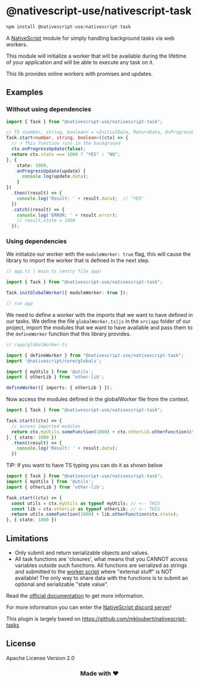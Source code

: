# @nativescript-use/nativescript-task

```javascript
npm install @nativescript-use/nativescript-task
```

A [NativeScript](https://nativescript.org/) module for simply handling background tasks via web workers. 

This module will initialize a worker that will be available during the lifetime of your application and will be able to execute any task on it.

This lib provides online workers with promises and updates.

## Examples
### Without using dependencies

```ts
import { Task } from "@nativescript-use/nativescript-task";

// TS <number, string, boolean> = <InitialData, ReturnData, OnProgressData>
Task.start<number, string, boolean>((ctx) => {
  // ⚡ This function runs in the background
  ctx.onProgressUpdate(false);
  return ctx.state === 1000 ? "YES" : "NO";
}, {
    state: 1000,
    onProgressUpdate(update) {
      console.log(update.data);
    }
})
  .then((result) => {
    console.log('Result: ' + result.data);  // "YES"
  })
  .catch((result) => {
    console.log('ERROR: ' + result.error);
    // result.state = 1000
  });
```

### Using dependencies

We initialize our worker with the `moduleWorker: true` flag, this will cause the library to import the worker that is defined in the next step.

```ts
// app.ts | main.ts (entry file app)

import { Task } from "@nativescript-use/nativescript-task";

Task.initGlobalWorker({ moduleWorker: true });

// run app
```

We need to define a worker with the imports that we want to have defined in our tasks. We define the file `globalWorker.ts|js` in the `src|app` folder of our project, import the modules that we want to have available and pass them to the `defineWorker` function that this library provides.

```ts
// /app/globalWorker.ts

import { defineWorker } from "@nativescript-use/nativescript-task";
import '@nativescript/core/globals';

import { myUtils } from '@utils';
import { otherLib } from 'other-lib';

defineWorker({ imports: { otherLib } });
```

Now access the modules defined in the globalWorker file from the context.
```ts
import { Task } from "@nativescript-use/nativescript-task";

Task.start((ctx) => {
  // access imported modules
  return ctx.myUtils.someFunction(1000) + ctx.otherLib.otherFunction(ctx.state);
}, { state: 1000 })
  .then((result) => {
    console.log('Result: ' + result.data); 
  })
```

TIP: If you want to have TS typing you can do it as shown below
```ts
import { Task } from "@nativescript-use/nativescript-task";
import { myUtils } from '@utils';
import { otherLib } from 'other-lib';

Task.start((ctx) => {
  const utils = ctx.myUtils as typeof myUtils; // <-- THIS
  const lib = ctx.otherLib as typeof otherLib; // <-- THIS
  return utils.someFunction(1000) + lib.otherFunction(ctx.state);
}, { state: 1000 })
```

## Limitations

* Only submit and return serializable objects and values.
* All task functions are 'closures', what means that you CANNOT access variables outside such functions. All functions are serialized as strings and submitted to the [worker script](https://github.com/mkloubert/nativescript-tasks/blob/master/plugin/worker.js) where "external stuff" is NOT available! The only way to share data with the functions is to submit an optional and serializable "state value".

Read the [official documentation](https://docs.nativescript.org/guide/multithreading) to get more information.


For more information you can enter the [NativeScript discord server](https://discord.com/invite/RgmpGky9GR)!

This plugin is largely based on https://github.com/mkloubert/nativescript-tasks

## License

Apache License Version 2.0

<h3 align="center">Made with ❤️</h3>


